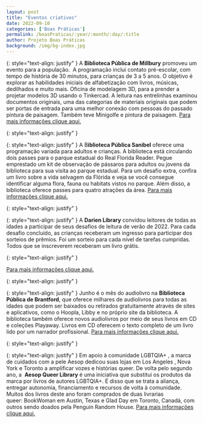 ```yaml
---
layout: post
title: "Eventos criativos"
date: 2022-09-10
categories: ['Boas Práticas']
permalink: /boasPraticas/:year/:month/:day/:title
author: Projeto Boas Práticas
background: /img/bg-index.jpg
---
```

{: style="text-align: justify" }
A **Biblioteca Pública de Millbury** promoveu um evento para a população.  A programação inclui contato pré-escolar, com tempo de história de 30 minutos, para crianças de 3 a 5 anos. O objetivo é explorar as habilidades iniciais de alfabetização com livros, músicas, dedilhados e muito mais. Oficina de modelagem 3D, para a prender a projetar modelos 3D usando o Tinkercad. A leitura nas entrelinhas examinou documentos originais, uma das categorias de materiais originais que podem ser portas de entrada para uma melhor conexão com pessoas do passado pintura de paisagem. Também teve Minigolfe e pintura de paisagem.
[Para mais informações clique aqui.](https://www.millburysutton.com/story/news/2022/06/22/programs-millbury-public-library-join-coding-club/7644899001/)

{: style="text-align: justify" }


{: style="text-align: justify" }
A B**iblioteca Pública Sanibel** oferece uma programação variada para adultos e crianças. A biblioteca está circulando dois passes para o parque estadual do Real Florida Reader. Pegue emprestado um kit de observação de pássaros para adultos ou jovens da biblioteca para sua visita ao parque estadual. Para um desafio extra, confira um livro sobre a vida selvagem da Flórida e veja se você consegue identificar alguma flora, fauna ou habitats vistos no parque. Além disso, a biblioteca oferece passes para quatro atrações da área.
[Para mais informações clique aqui.](https://www.captivasanibel.com/2022/06/22/sanibel-library-offers-range-of-programs-topics-15/)

{: style="text-align: justify" }


{: style="text-align: justify" }
A __Darien Library__ convidou leitores de todas as idades a participar de seus desafios de leitura de verão de 2022. Para cada desafio concluído, as crianças receberam um ingresso para participar dos sorteios de prêmios. Foi um sorteio para cada nível de tarefas cumpridas. Todos que se inscreverem receberam um livro grátis.

{: style="text-align: justify" }

[Para mais informações clique aqui.](https://www.darientimes.com/news/article/Community-news-Darien-Library-s-summer-program-17256749.php)

{: style="text-align: justify" }


{: style="text-align: justify" }
Junho é o mês do audiolivro na __Biblioteca Pública de Brantford__, que oferece milhares de audiolivros para todas as idades que podem ser baixados ou retirados gratuitamente através de sites e aplicativos, como o Hoopla, Libby e no próprio site da biblioteca. A biblioteca também oferece novos audiolivros por meio de seus livros em CD e coleções Playaway. Livros em CD oferecem o texto completo de um livro lido por um narrador profissional.
[Para mais informações clique aqui.](https://www.thechronicle-online.com/opinion/columnists/audiobooks-for-all-ages-at-the-library)

{: style="text-align: justify" }


{: style="text-align: justify" }
Em apoio à comunidade LGBTQIA+ , a marca de cuidados com a pele Aesop dedicou suas lojas em Los Angeles , Nova York e Toronto a amplificar vozes e histórias queer. De volta pelo segundo ano, a  __Aesop Queer Library__ é uma iniciativa que substitui os produtos da marca por livros de autores LGBTQIA+. É disso que se trata a aliança, entregar autonomia, financiamento e recursos de volta à comunidade. Muitos dos livros deste ano foram comprados de duas livrarias queer: BookWoman em Austin, Texas e Glad Day em Toronto, Canadá, com outros sendo doados pela Penguin Random House.
[Para mais informações clique aqui.](https://hypebae.com/2022/6/aesop-skincare-queer-library-bipoc-lgbtq-books-authors-george-m-johnson-paul-tran-alok-vaid-menon)
